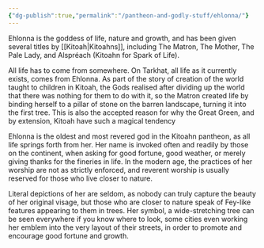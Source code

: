 ```yaml
---
{"dg-publish":true,"permalink":"/pantheon-and-godly-stuff/ehlonna/"}
---
```


Ehlonna is the goddess of life, nature and growth, and has been given several titles by [[Kitoah\|Kitoahns]], including The Matron, The Mother, The Pale Lady, and Alspréach (Kitoahn for Spark of Life). 

All life has to come from somewhere. On Tarkhat, all life as it currently exists, comes from Ehlonna. As part of the story of creation of the world taught to children in Kitoah, the Gods realised after dividing up the world that there was nothing for them to do with it, so the Matron created life by binding herself to a pillar of stone on the barren landscape, turning it into the first tree. This is also the accepted reason for why the Great Green, and by extension, Kitoah have such a magical tendency

Ehlonna is the oldest and most revered god in the Kitoahn pantheon, as all life springs forth from her. Her name is invoked often and readily by those on the continent, when asking for good fortune, good weather, or merely giving thanks for the fineries in life. In the modern age, the practices of her worship are not as strictly enforced, and reverent worship is usually reserved for those who live closer to nature. 

Literal depictions of her are seldom, as nobody can truly capture the beauty of her original visage, but those who are closer to nature speak of Fey-like features appearing to them in trees. Her symbol, a wide-stretching tree can be seen everywhere if you know where to look, some cities even working her emblem into the very layout of their streets, in order to promote and encourage good fortune and growth.
